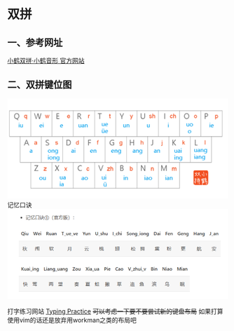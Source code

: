 # 双拼

## 一、参考网址

[小鹤双拼·小鹤音形 官方网站](https://flypy.com/)

## 二、双拼键位图
![键位](../../pics/JianWei.png)
记忆口诀
![口诀](../../pics/KouJue.png)

打字练习网站
[Typing Practice](https://www.keybr.com/#!practice)
~~可以考虑一下要不要尝试新的键盘布局~~
如果打算使用vim的话还是放弃用workman之类的布局吧
